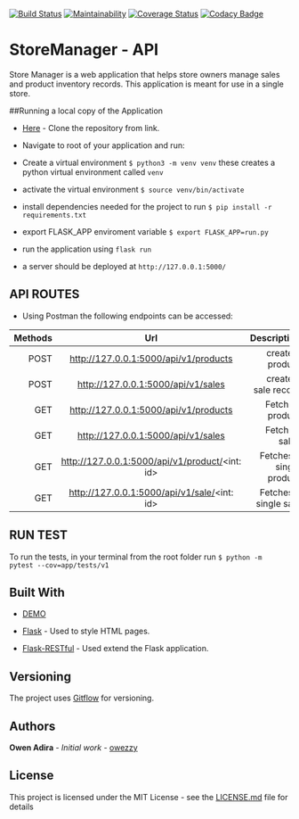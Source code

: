 [![Build Status](https://travis-ci.org/owezzy/StoreManager.svg?branch=develop)](https://travis-ci.org/owezzy/StoreManager)
[![Maintainability](https://api.codeclimate.com/v1/badges/d8e04cb04dc6460d7e89/maintainability)](https://codeclimate.com/github/owezzy/StoreManager/maintainability)
[![Coverage Status](https://coveralls.io/repos/github/owezzy/StoreManager/badge.svg?branch=ch-test-api-endpoints-161203421)](https://coveralls.io/github/owezzy/StoreManager?branch=ch-test-api-endpoints-161203421)
[![Codacy Badge](https://api.codacy.com/project/badge/Grade/e58262b320d743418f09de2743b35ac0)](https://app.codacy.com/app/owezzy/StoreManager?utm_source=github.com&utm_medium=referral&utm_content=owezzy/StoreManager&utm_campaign=Badge_Grade_Dashboard)
# StoreManager - API


Store Manager is a web application that helps store owners manage sales and product inventory
records. This application is meant for use in a single store.

##Running a local copy of the Application
- [Here](https://github.com/owezzy/StoreManager.git) - Clone the repository from link.

- Navigate to root of your application and run:
- Create a virtual environment
   `$ python3 -m venv venv` these creates a python virtual environment called `venv`

- activate the virtual environment
   `$ source venv/bin/activate`

- install dependencies needed for the project to run
   `$ pip install -r requirements.txt`

- export FLASK_APP enviroment variable
  `$ export FLASK_APP=run.py`

- run the application using `flask run`

- a server should be deployed at `http://127.0.0.1:5000/ `


 ## API ROUTES
- Using Postman the following endpoints can be accessed:

 
| Methods | Url                                            |      Description         |
| -------:|:----------------------------------------------:|-------------------------:|
| POST    | http://127.0.0.1:5000/api/v1/products          |   create a product       | 
| POST    | http://127.0.0.1:5000/api/v1/sales             |  create a sale record    | 
| GET     | http://127.0.0.1:5000/api/v1/products          |  Fetch all product       |       
| GET     | http://127.0.0.1:5000/api/v1/sales             |  Fetch all sales         |      
| GET     | http://127.0.0.1:5000/api/v1/product/<int: id> |  Fetches a single product|
| GET     | http://127.0.0.1:5000/api/v1/sale/<int: id>    |  Fetches a single sale   |

## RUN TEST
To run the tests, in your terminal from the root folder run
`$ python -m pytest --cov=app/tests/v1`

## Built With

- <a href="https://owezzy.github.io/StoreManager/" target="_blank">DEMO </a>

- [Flask](https://flask.readthedocs.io/en/rtd/) - Used to style HTML pages.

- [Flask-RESTful](https://flask-restful.readthedocs.io/en/latest/) - Used extend the Flask application.

## Versioning

The project uses [Gitflow](https://datasift.github.io/gitflow/IntroducingGitFlow.html) for versioning.

## Authors

 **Owen Adira** - _Initial work_ - [owezzy](https://github.io/owezzy)

## License

This project is licensed under the MIT License - see the [LICENSE.md](LICENSE.md) file for details
